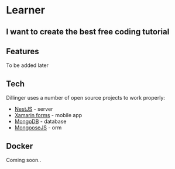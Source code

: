 # Learner
## I want to create the best free coding tutorial 


## Features
To be added later

## Tech

Dillinger uses a number of open source projects to work properly:

- [NestJS] - server
- [Xamarin forms] - mobile app
- [MongoDB] - database
- [MongooseJS] - orm

## Docker

Coming soon..

[//]: # (These are reference links used in the body of this note and get stripped out when the markdown processor does its job. There is no need to format nicely because it shouldn't be seen. Thanks SO - http://stackoverflow.com/questions/4823468/store-comments-in-markdown-syntax)

   [NestJS]: <https://nestjs.com/>
   [Xamarin forms]: <https://docs.microsoft.com/ru-ru/xamarin/xamarin-forms/>
   [MongoDB]: <https://cloud.mongodb.com/v2#/org/6145b4e578f0e073ace0d51c/projects>
   [MongooseJS]: <https://mongoosejs.com/>

   [PlDb]: <https://github.com/joemccann/dillinger/tree/master/plugins/dropbox/README.md>
   [PlGh]: <https://github.com/joemccann/dillinger/tree/master/plugins/github/README.md>
   [PlGd]: <https://github.com/joemccann/dillinger/tree/master/plugins/googledrive/README.md>
   [PlOd]: <https://github.com/joemccann/dillinger/tree/master/plugins/onedrive/README.md>
   [PlMe]: <https://github.com/joemccann/dillinger/tree/master/plugins/medium/README.md>
   [PlGa]: <https://github.com/RahulHP/dillinger/blob/master/plugins/googleanalytics/README.md>
